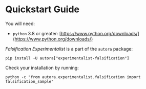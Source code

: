 # Quickstart Guide

You will need:

- `python` 3.8 or greater: [https://www.python.org/downloads/](https://www.python.org/downloads/)

*Falsification Experimentalist* is a part of the `autora` package:

```shell
pip install -U autora["experimentalist-falsification"]
```


Check your installation by running:
```shell
python -c "from autora.experimentalist.falsification import falsification_sample"
```
